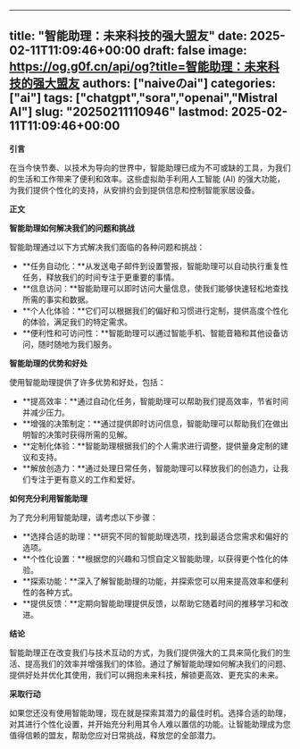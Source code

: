 
---
title: "智能助理：未来科技的强大盟友"
date: 2025-02-11T11:09:46+00:00
draft: false
image: https://og.g0f.cn/api/og?title=智能助理：未来科技的强大盟友
authors: ["naiveのai"]
categories: ["ai"]
tags: ["chatgpt","sora","openai","Mistral AI"]
slug: "20250211110946"
lastmod: 2025-02-11T11:09:46+00:00
---
**引言**

在当今快节奏、以技术为导向的世界中，智能助理已成为不可或缺的工具，为我们的生活和工作带来了便利和效率。这些虚拟助手利用人工智能 (AI) 的强大功能，为我们提供个性化的支持，从安排约会到提供信息和控制智能家居设备。

**正文**

**智能助理如何解决我们的问题和挑战**

智能助理通过以下方式解决我们面临的各种问题和挑战：

* **任务自动化：**从发送电子邮件到设置警报，智能助理可以自动执行重复性任务，释放我们的时间专注于更重要的事情。
* **信息访问：**智能助理可以即时访问大量信息，使我们能够快速轻松地查找所需的事实和数据。
* **个人化体验：**它们可以根据我们的偏好和习惯进行定制，提供高度个性化的体验，满足我们的特定需求。
* **便利性和可访问性：**智能助理可以通过智能手机、智能音箱和其他设备访问，随时随地为我们服务。

**智能助理的优势和好处**

使用智能助理提供了许多优势和好处，包括：

* **提高效率：**通过自动化任务，智能助理可以帮助我们提高效率，节省时间并减少压力。
* **增强的决策制定：**通过提供即时访问信息，智能助理可以帮助我们在做出明智的决策时获得所需的见解。
* **定制化体验：**智能助理根据我们的个人需求进行调整，提供量身定制的建议和支持。
* **解放创造力：**通过处理日常任务，智能助理可以释放我们的创造力，让我们专注于更有意义的工作和爱好。

**如何充分利用智能助理**

为了充分利用智能助理，请考虑以下步骤：

* **选择合适的助理：**研究不同的智能助理选项，找到最适合您需求和偏好的选项。
* **个性化设置：**根据您的兴趣和习惯自定义智能助理，以获得更个性化的体验。
* **探索功能：**深入了解智能助理的功能，并探索您可以用来提高效率和便利性的各种方式。
* **提供反馈：**定期向智能助理提供反馈，以帮助它随着时间的推移学习和改进。

**结论**

智能助理正在改变我们与技术互动的方式，为我们提供强大的工具来简化我们的生活、提高我们的效率并增强我们的体验。通过了解智能助理如何解决我们的问题、提供好处并优化其使用，我们可以拥抱未来科技，解锁更高效、更充实的未来。

**采取行动**

如果您还没有使用智能助理，现在就是探索其潜力的最佳时机。选择合适的助理，对其进行个性化设置，并开始充分利用其令人难以置信的功能。让智能助理成为您值得信赖的盟友，帮助您应对日常挑战，释放您的全部潜力。